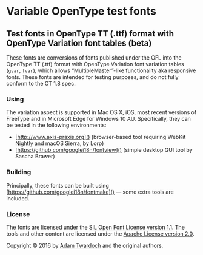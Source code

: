 # Variable OpenType test fonts

## Test fonts in OpenType TT (.ttf) format with OpenType Variation font tables (beta)

These fonts are conversions of fonts published under the OFL into the OpenType TT (.ttf) format with OpenType Variation font variation tables (`gvar`, `fvar`), which allows “MultipleMaster”-like functionality aka responsive fonts. These fonts are intended for testing purposes, and do not fully conform to the OT 1.8 spec.

### Using

The variation aspect is supported in Mac OS X, iOS, most recent versions of FreeType and in Microsoft Edge for Windows 10 AU. Specifically, they can be tested in the following environments:

* [http://www.axis-praxis.org]() (browser-based tool requiring WebKit Nightly and macOS Sierra, by Lorp)
* [https://github.com/googlei18n/fontview]() (simple desktop GUI tool by Sascha Brawer)

### Building

Principally, these fonts can be built using [https://github.com/googlei18n/fontmake]() — some extra tools are included.

### License

The fonts are licensed under the [SIL Open Font License version 1.1](./fonts.LICENSE). The tools and other content are licensed under the [Apache License version 2.0](./other.LICENSE).

Copyright © 2016 by [Adam Twardoch](https://github.com/twardoch/) and the original authors. 
